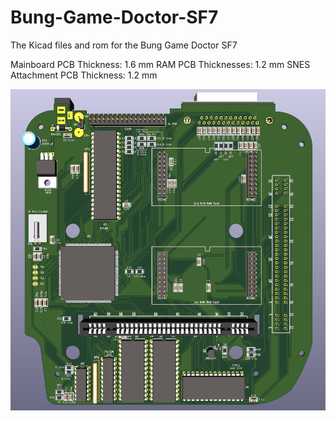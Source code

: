 # Bung-Game-Doctor-SF7
The Kicad files and rom for the Bung Game Doctor SF7

Mainboard PCB Thickness: 1.6 mm
RAM PCB Thicknesses: 1.2 mm
SNES Attachment PCB Thickness: 1.2 mm

![image](https://github.com/RWeick/Bung-Game-Doctor-SF7/blob/main/DS7A-2.png)
